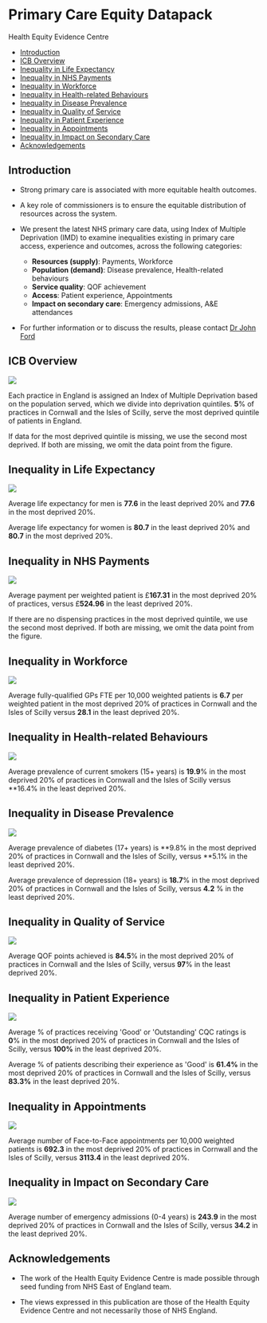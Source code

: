 # Primary Care Equity Datapack
Health Equity Evidence Centre

- [Introduction](#introduction)
- [ICB Overview](#icb-overview)
- [Inequality in Life Expectancy](#inequality-in-life-expectancy)
- [Inequality in NHS Payments](#inequality-in-nhs-payments)
- [Inequality in Workforce](#inequality-in-workforce)
- [Inequality in Health-related
  Behaviours](#inequality-in-health-related-behaviours)
- [Inequality in Disease Prevalence](#inequality-in-disease-prevalence)
- [Inequality in Quality of Service](#inequality-in-quality-of-service)
- [Inequality in Patient Experience](#inequality-in-patient-experience)
- [Inequality in Appointments](#inequality-in-appointments)
- [Inequality in Impact on Secondary
  Care](#inequality-in-impact-on-secondary-care)
- [Acknowledgements](#acknowledgements)

## Introduction

- Strong primary care is associated with more equitable health outcomes.

- A key role of commissioners is to ensure the equitable distribution of
  resources across the system.

- We present the latest NHS primary care data, using Index of Multiple
  Deprivation (IMD) to examine inequalities existing in primary care
  access, experience and outcomes, across the following categories:

  - **Resources (supply)**: Payments, Workforce
  - **Population (demand)**: Disease prevalence, Health-related
    behaviours
  - **Service quality**: QOF achievement
  - **Access**: Patient experience, Appointments
  - **Impact on secondary care**: Emergency admissions, A&E attendances

- For further information or to discuss the results, please contact [Dr
  John Ford](j.a.ford@qmul.ac.uk)

## ICB Overview

![](slides_files/figure-commonmark/overview-1.png)

Each practice in England is assigned an Index of Multiple Deprivation
based on the population served, which we divide into deprivation
quintiles. **5**% of practices in Cornwall and the Isles of Scilly,
serve the most deprived quintile of patients in England.

If data for the most deprived quintile is missing, we use the second
most deprived. If both are missing, we omit the data point from the
figure.

## Inequality in Life Expectancy

![](slides_files/figure-commonmark/Life_Expectancy-1.png)

Average life expectancy for men is **77.6** in the least deprived 20%
and **77.6** in the most deprived 20%.

Average life expectancy for women is **80.7** in the least deprived 20%
and **80.7** in the most deprived 20%.

## Inequality in NHS Payments

![](slides_files/figure-commonmark/payments-1.png)

Average payment per weighted patient is £**167.31** in the most deprived
20% of practices, versus £**524.96** in the least deprived 20%.

If there are no dispensing practices in the most deprived quintile, we
use the second most deprived. If both are missing, we omit the data
point from the figure.

## Inequality in Workforce

![](slides_files/figure-commonmark/workforce-1.png)

Average fully-qualified GPs FTE per 10,000 weighted patients is **6.7**
per weighted patient in the most deprived 20% of practices in Cornwall
and the Isles of Scilly versus **28.1** in the least deprived 20%.

## Inequality in Health-related Behaviours

![](slides_files/figure-commonmark/behaviours-1.png)

Average prevalence of current smokers (15+ years) is **19.9**% in the
most deprived 20% of practices in Cornwall and the Isles of Scilly
versus \*\*16.4% in the least deprived 20%.

## Inequality in Disease Prevalence

![](slides_files/figure-commonmark/prevalence-1.png)

Average prevalence of diabetes (17+ years) is **9.8% in the most
deprived 20% of practices in Cornwall and the Isles of Scilly, versus
**5.1% in the least deprived 20%.

Average prevalence of depression (18+ years) is **18.7**% in the most
deprived 20% of practices in Cornwall and the Isles of Scilly, versus
**4.2** % in the least deprived 20%.

## Inequality in Quality of Service

![](slides_files/figure-commonmark/quality-1.png)

Average QOF points achieved is **84.5**% in the most deprived 20% of
practices in Cornwall and the Isles of Scilly, versus **97**% in the
least deprived 20%.

## Inequality in Patient Experience

![](slides_files/figure-commonmark/exp-1.png)

Average % of practices receiving 'Good' or 'Outstanding' CQC ratings is
**0**% in the most deprived 20% of practices in Cornwall and the Isles
of Scilly, versus **100%** in the least deprived 20%.

Average % of patients describing their experience as 'Good' is **61.4%**
in the most deprived 20% of practices in Cornwall and the Isles of
Scilly, versus **83.3%** in the least deprived 20%.

## Inequality in Appointments

![](slides_files/figure-commonmark/appts-1.png)

Average number of Face-to-Face appointments per 10,000 weighted patients
is **692.3** in the most deprived 20% of practices in Cornwall and the
Isles of Scilly, versus **3113.4** in the least deprived 20%.

## Inequality in Impact on Secondary Care

![](slides_files/figure-commonmark/secondary-1.png)

Average number of emergency admissions (0-4 years) is **243.9** in the
most deprived 20% of practices in Cornwall and the Isles of Scilly,
versus **34.2** in the least deprived 20%.

## Acknowledgements

- The work of the Health Equity Evidence Centre is made possible through
  seed funding from NHS East of England team.

- The views expressed in this publication are those of the Health Equity
  Evidence Centre and not necessarily those of NHS England.
